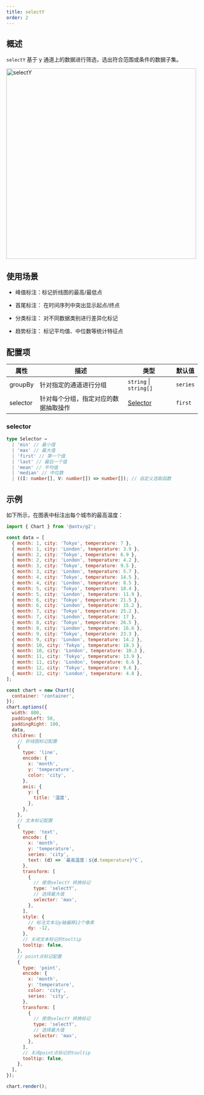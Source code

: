 ```yaml
---
title: selectY
order: 2
---
```


## 概述

`selectY` 基于 y 通道上的数据进行筛选，选出符合范围或条件的数据子集。

<img alt="selectY" src="https://mdn.alipayobjects.com/huamei_qa8qxu/afts/img/A*pwabTpvQCUEAAAAAAAAAAAAAemJ7AQ/original" width="500" />

## 使用场景

- 峰值标注：标记折线图的最高/最低点

- 首尾标注： 在时间序列中突出显示起点/终点

- 分类标注： 对不同数据类别进行差异化标记

- 趋势标注： 标记平均值、中位数等统计特征点

## 配置项

| 属性     | 描述                                 | 类型                   | 默认值   |
| -------- | ------------------------------------ | ---------------------- | -------- |
| groupBy  | 针对指定的通道进行分组               | `string` \| `string[]` | `series` |
| selector | 针对每个分组，指定对应的数据抽取操作 | [Selector](#selector)  | `first`  |

### selector

```ts
type Selector =
  | 'min' // 最小值
  | 'max' // 最大值
  | 'first' // 第一个值
  | 'last' // 最后一个值
  | 'mean' // 平均值
  | 'median' // 中位数
  | ((I: number[], V: number[]) => number[]); // 自定义选取函数
```

## 示例

如下所示，在图表中标注出每个城市的最高温度：

```js | ob { inject: true }
import { Chart } from '@antv/g2';

const data = [
  { month: 1, city: 'Tokyo', temperature: 7 },
  { month: 1, city: 'London', temperature: 3.9 },
  { month: 2, city: 'Tokyo', temperature: 6.9 },
  { month: 2, city: 'London', temperature: 4.2 },
  { month: 3, city: 'Tokyo', temperature: 9.5 },
  { month: 3, city: 'London', temperature: 5.7 },
  { month: 4, city: 'Tokyo', temperature: 14.5 },
  { month: 4, city: 'London', temperature: 8.5 },
  { month: 5, city: 'Tokyo', temperature: 18.4 },
  { month: 5, city: 'London', temperature: 11.9 },
  { month: 6, city: 'Tokyo', temperature: 21.5 },
  { month: 6, city: 'London', temperature: 15.2 },
  { month: 7, city: 'Tokyo', temperature: 25.2 },
  { month: 7, city: 'London', temperature: 17 },
  { month: 8, city: 'Tokyo', temperature: 26.5 },
  { month: 8, city: 'London', temperature: 16.6 },
  { month: 9, city: 'Tokyo', temperature: 23.3 },
  { month: 9, city: 'London', temperature: 14.2 },
  { month: 10, city: 'Tokyo', temperature: 18.3 },
  { month: 10, city: 'London', temperature: 10.3 },
  { month: 11, city: 'Tokyo', temperature: 13.9 },
  { month: 11, city: 'London', temperature: 6.6 },
  { month: 12, city: 'Tokyo', temperature: 9.6 },
  { month: 12, city: 'London', temperature: 4.8 },
];

const chart = new Chart({
  container: 'container',
});
chart.options({
  width: 800,
  paddingLeft: 50,
  paddingRight: 100,
  data,
  children: [
    // 折线图标记配置
    {
      type: 'line',
      encode: {
        x: 'month',
        y: 'temperature',
        color: 'city',
      },
      axis: {
        y: {
          title: '温度',
        },
      },
    },
    // 文本标记配置
    {
      type: 'text',
      encode: {
        x: 'month',
        y: 'temperature',
        series: 'city',
        text: (d) => `最高温度：${d.temperature}°C`,
      },
      transform: [
        {
          // 使用selectY 转换标记
          type: 'selectY',
          // 选择最大值
          selector: 'max',
        },
      ],
      style: {
        // 标注文本沿y轴偏移12个像素
        dy: -12,
      },
      // 关闭文本标记的tooltip
      tooltip: false,
    },
    // point点标记配置
    {
      type: 'point',
      encode: {
        x: 'month',
        y: 'temperature',
        color: 'city',
        series: 'city',
      },
      transform: [
        {
          // 使用selectY 转换标记
          type: 'selectY',
          // 选择最大值
          selector: 'max',
        },
      ],
      // 关闭point点标记的tooltip
      tooltip: false,
    },
  ],
});

chart.render();
```

```

```
